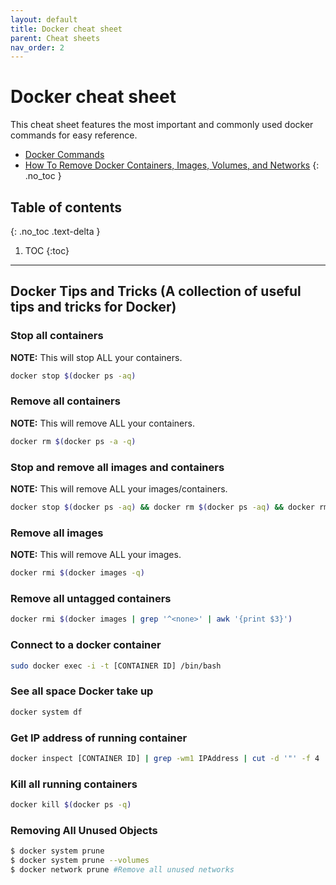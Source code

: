 ```yaml
---
layout: default
title: Docker cheat sheet
parent: Cheat sheets
nav_order: 2
---
```

# Docker cheat sheet
This cheat sheet features the most important and commonly used docker commands for easy reference.

* [Docker Commands](https://docs.docker.com/engine/reference/commandline/docker/#child-commands)
* [How To Remove Docker Containers, Images, Volumes, and Networks](https://linuxize.com/post/how-to-remove-docker-images-containers-volumes-and-networks/#removing-containers-using-filters)
{: .no_toc }

## Table of contents
{: .no_toc .text-delta }

1. TOC
{:toc}

---

## Docker Tips and Tricks (A collection of useful tips and tricks for Docker)

### Stop all containers
**NOTE:** This will stop ALL your containers.
```sh
docker stop $(docker ps -aq)
```

### Remove all containers
**NOTE:** This will remove ALL your containers.
```sh
docker rm $(docker ps -a -q)
```

### Stop and remove all images and containers
**NOTE:** This will remove ALL your images/containers.
```sh
docker stop $(docker ps -aq) && docker rm $(docker ps -aq) && docker rmi $(docker images -q)
```

### Remove all images
**NOTE:** This will remove ALL your images.
```sh
docker rmi $(docker images -q)
```

### Remove all untagged containers
```sh
docker rmi $(docker images | grep '^<none>' | awk '{print $3}')
```

### Connect to a docker container
```sh
sudo docker exec -i -t [CONTAINER ID] /bin/bash
```

### See all space Docker take up
```sh
docker system df
```

### Get IP address of running container
```sh
docker inspect [CONTAINER ID] | grep -wm1 IPAddress | cut -d '"' -f 4
```

### Kill all running containers
```sh
docker kill $(docker ps -q)
```
### Removing All Unused Objects
```sh
$ docker system prune
$ docker system prune --volumes
$ docker network prune #Remove all unused networks
```
